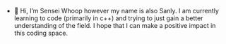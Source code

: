 - 👋 Hi, I’m Sensei Whoop however my name is also Sanly. I am currently learning to code (primarily in c++) and trying to just gain a better understanding of the field. I hope that I can make a positive impact in this coding space.
<!---
Sensei-whoop/Sensei-whoop is a ✨ special ✨ repository because its `README.md` (this file) appears on your GitHub profile.
You can click the Preview link to take a look at your changes.
--->
